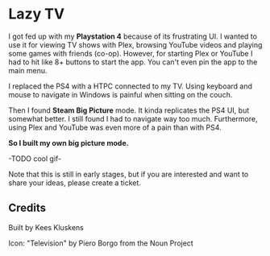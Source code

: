 # Lazy TV

I got fed up with my **Playstation 4** because of its frustrating UI. I wanted to use it for viewing TV shows with Plex, browsing YouTube videos and playing some games with friends (co-op). However, for starting Plex or YouTube I had to hit like 8+ buttons to start the app. You can't even pin the app to the main menu.

I replaced the PS4 with a HTPC connected to my TV. Using keyboard and mouse to navigate in Windows is painful when sitting on the couch.

Then I found **Steam Big Picture** mode. It kinda replicates the PS4 UI, but somewhat better. I still found I had to navigate way too much. Furthermore, using Plex and YouTube was even more of a pain than with PS4.

**So I built my own big picture mode.**

-TODO cool gif-

Note that this is still in early stages, but if you are interested and want to share your ideas, please create a ticket.

## Credits

Built by Kees Kluskens

Icon: "Television" by Piero Borgo from the Noun Project
